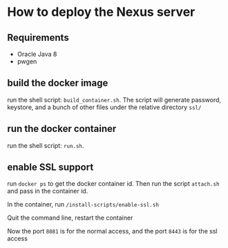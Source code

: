 # How to deploy the Nexus server

## Requirements
 * Oracle Java 8
 * pwgen
 
## build the docker image

run the shell script: ```build_container.sh```. The script will generate password, keystore, and a bunch of other files under the relative directory ```ssl/```

## run the docker container

run the shell script: ```run.sh```. 

## enable SSL support

run ```docker ps``` to get the docker container id. Then run the script ```attach.sh``` and pass in the container id. 

In the container, run ```/install-scripts/enable-ssl.sh```

Quit the command line, restart the container

Now the port ```8081``` is for the normal access, and the port ```8443``` is for the ssl access 